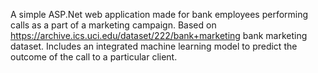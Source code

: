 A simple ASP.Net web application made for bank employees performing calls as a part of a marketing campaign. Based on https://archive.ics.uci.edu/dataset/222/bank+marketing bank marketing dataset. 
Includes an integrated machine learning model to predict the outcome of the call to a particular client. 

